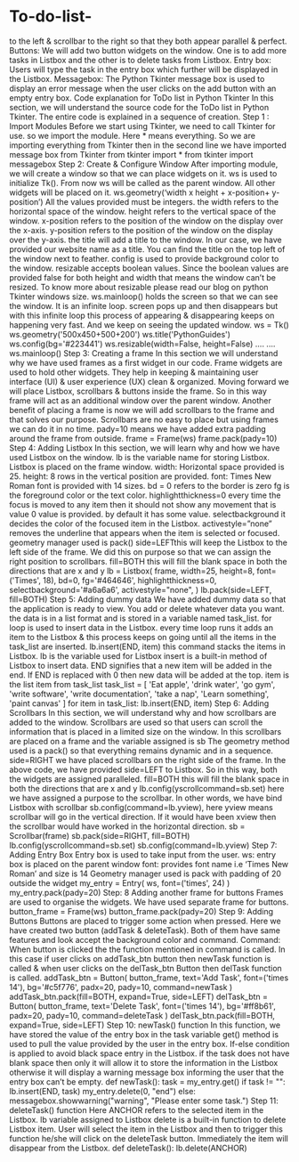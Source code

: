 # To-do-list-
to the left &amp; scrollbar to the right so that they both appear parallel &amp; perfect. Buttons: We will add two button widgets on the window. One is to add more tasks in Listbox and the other is to delete tasks from Listbox. Entry box: Users will type the task in the entry box which further will be displayed in the Listbox. Messagebox: The Python Tkinter message box is used to display an error message when the user clicks on the add button with an empty entry box. Code explanation for ToDo list in Python Tkinter In this section, we will understand the source code for the ToDo list in Python Tkinter. The entire code is explained in a sequence of creation.  Step 1 : Import Modules  Before we start using Tkinter, we need to call Tkinter for use. so we import the module. Here * means everything. So we are importing everything from Tkinter then in the second line we have imported message box from Tkinter  from tkinter import * from tkinter import messagebox  Step 2: Create &amp; Configure Window  After importing module, we will create a window so that we can place widgets on it.  ws is used to initialize Tk(). From now ws will be called as the parent window. All other widgets will be placed on it. ws.geometry(‘width x height + x-position+ y-position’) All the values provided must be integers. the width refers to the horizontal space of the window. height refers to the vertical space of the window. x-position refers to the position of the window on the display over the x-axis. y-position refers to the position of the window on the display over the y-axis. the title will add a title to the window. In our case, we have provided our website name as a title. You can find the title on the top left of the window next to feather. config is used to provide background color to the window. resizable accepts boolean values. Since the boolean values are provided false for both height and width that means the window can’t be resized. To know more about resizable please read our blog on python Tkinter windows size. ws.mainloop() holds the screen so that we can see the window. It is an infinite loop. screen pops up and then disappears but with this infinite loop this process of appearing &amp; disappearing keeps on happening very fast. And we keep on seeing the updated window. ws = Tk() ws.geometry('500x450+500+200') ws.title('PythonGuides') ws.config(bg='#223441') ws.resizable(width=False, height=False)  .... ....  ws.mainloop()  Step 3: Creating a frame  In this section we will understand why we have used frames as a first widget in our code.  Frame widgets are used to hold other widgets. They help in keeping &amp; maintaining user interface (UI) &amp; user experience (UX) clean &amp; organized. Moving forward we will place Listbox, scrollbars &amp; buttons inside the frame. So in this way frame will act as an additional window over the parent window. Another benefit of placing a frame is now we will add scrollbars to the frame and that solves our purpose. Scrollbars are no easy to place but using frames we can do it in no time. pady=10 means we have added extra padding around the frame from outside. frame = Frame(ws) frame.pack(pady=10) Step 4: Adding Listbox  In this section, we will learn why and how we have used Listbox on the window.  lb is the variable name for storing Listbox. Listbox is placed on the frame window. width: Horizontal space provided is 25. height: 8 rows in the vertical position are provided. font: Times New Roman font is provided with 14 sizes. bd = 0 refers to the border is zero fg is the foreground color or the text color. highlightthickness=0 every time the focus is moved to any item then it should not show any movement that is value 0 value is provided. by default it has some value.  selectbackground it decides the color of the focused item in the Listbox. activestyle=”none” removes the underline that appears when the item is selected or focused. geometry manager used is pack() side=LEFTthis will keep the Listbox to the left side of the frame. We did this on purpose so that we can assign the right position to scrollbars. fill=BOTH this will fill the blank space in both the directions that are x and y lb = Listbox(     frame,     width=25,     height=8,     font=('Times', 18),     bd=0,     fg='#464646',     highlightthickness=0,     selectbackground='#a6a6a6',     activestyle="none",      ) lb.pack(side=LEFT, fill=BOTH) Step 5: Adding dummy data  We have added dummy data so that the application is ready to view. You add or delete whatever data you want. the data is in a list format and is stored in a variable named task_list. for loop is used to insert data in the Listbox. every time loop runs it adds an item to the Listbox &amp; this process keeps on going until all the items in the task_list are inserted. lb.insert(END, item) this command stacks the items in Listbox. lb is the variable used for Listbox insert is a built-in method of Listbox to insert data. END signifies that a new item will be added in the end. If END is replaced with 0 then new data will be added at the top. item is the list item from task_list  task_list = [     'Eat apple',     'drink water',     'go gym',     'write software',     'write documentation',     'take a nap',     'Learn something',     'paint canvas'     ]   for item in task_list:     lb.insert(END, item) Step 6: Adding Scrollbars  In this section, we will understand why and how scrollbars are added to the window.  Scrollbars are used so that users can scroll the information that is placed in a limited size on the window. In this scrollbars are placed on a frame and the variable assigned is sb The geometry method used is a pack() so that everything remains dynamic and in a sequence. side=RIGHT we have placed scrollbars on the right side of the frame. In the above code, we have provided side=LEFT to Listbox. So in this way, both the widgets are assigned paralleled. fill=BOTH this will fill the blank space in both the directions that are x and y lb.config(yscrollcommand=sb.set) here we have assigned a purpose to the scrollbar. In other words, we have bind Listbox with scrollbar sb.config(command=lb.yview), here yview means scrollbar will go in the vertical direction. If it would have been xview then the scrollbar would have worked in the horizontal direction.  sb = Scrollbar(frame) sb.pack(side=RIGHT, fill=BOTH)  lb.config(yscrollcommand=sb.set) sb.config(command=lb.yview)  Step 7: Adding Entry Box  Entry box is used to take input from the user. ws: entry box is placed on the parent window font: provides font name i.e ‘Times New Roman’ and size is 14 Geometry manager used is pack with padding of 20 outside the widget my_entry = Entry(     ws,     font=('times', 24)     )  my_entry.pack(pady=20) Step: 8 Adding another frame for buttons  Frames are used to organise the widgets. We have used separate frame for buttons.  button_frame = Frame(ws) button_frame.pack(pady=20) Step 9: Adding Buttons  Buttons are placed to trigger some action when pressed. Here we have created two button (addTask &amp; deleteTask). Both of them have same features and look accept the background color and command. Command: When button is clicked the the function mentioned in command is called. In this case if user clicks on addTask_btn button then newTask function is called &amp; when user clicks on the delTask_btn Button then delTask function is called.  addTask_btn = Button(     button_frame,     text='Add Task',     font=('times 14'),     bg='#c5f776',     padx=20,     pady=10,     command=newTask ) addTask_btn.pack(fill=BOTH, expand=True, side=LEFT)  delTask_btn = Button(     button_frame,     text='Delete Task',     font=('times 14'),     bg='#ff8b61',     padx=20,     pady=10,     command=deleteTask ) delTask_btn.pack(fill=BOTH, expand=True, side=LEFT) Step 10: newTask() function  In this function, we have stored the value of the entry box in the task variable get() method is used to pull the value provided by the user in the entry box. If-else condition is applied to avoid black space entry in the Listbox. if the task does not have blank space then only it will allow it to store the information in the Listbox otherwise it will display a warning message box informing the user that the entry box can’t be empty. def newTask():     task = my_entry.get()     if task != "":         lb.insert(END, task)         my_entry.delete(0, "end")     else:         messagebox.showwarning("warning", "Please enter some task.") Step 11: deleteTask() function   Here ANCHOR refers to the selected item in the Listbox. lb variable assigned to Listbox delete is a built-in function to delete Listbox item. User will select the item in the Listbox and then to trigger this function he/she will click on the deleteTask button. Immediately the item will disappear from the Listbox. def deleteTask():     lb.delete(ANCHOR)
